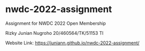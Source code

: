# nwdc-2022-assignment
Assignment for NWDC 2022 Open Membership

Rizky Junian Nugroho
20/460564/TK/51153
TI

Website Link:
https://juniann.github.io/nwdc-2022-assignment/
